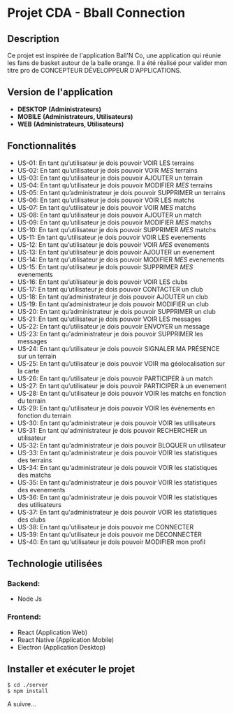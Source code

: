 # Projet CDA - Bball Connection

## Description

Ce projet est inspirée de l'application Ball'N Co, une application qui réunie les fans de basket autour de la balle orange.
Il a été réalisé pour valider mon titre pro de CONCEPTEUR DÉVELOPPEUR D'APPLICATIONS.

## Version de l'application

- **DESKTOP** **(Administrateurs)**
- **MOBILE** **(Administrateurs, Utilisateurs)**
- **WEB** **(Administrateurs, Utilisateurs)**

## Fonctionnalités

- US-01: En tant qu’utilisateur je dois pouvoir VOIR LES terrains
- US-02: En tant qu’utilisateur je dois pouvoir VOIR _MES_ terrains
- US-03: En tant qu’utilisateur je dois pouvoir AJOUTER un terrain
- US-04: En tant qu’utilisateur je dois pouvoir MODIFIER _MES_ terrains
- US-05: En tant qu’administrateur je dois pouvoir SUPPRIMER un terrains
- US-06: En tant qu’utilisateur je dois pouvoir VOIR LES matchs
- US-07: En tant qu’utilisateur je dois pouvoir VOIR _MES_ matchs
- US-08: En tant qu’utilisateur je dois pouvoir AJOUTER un match
- US-09: En tant qu’utilisateur je dois pouvoir MODIFIER _MES_ matchs
- US-10: En tant qu’utilisateur je dois pouvoir SUPPRIMER _MES_ matchs
- US-11: En tant qu’utilisateur je dois pouvoir VOIR LES evenements
- US-12: En tant qu’utilisateur je dois pouvoir VOIR _MES_ evenements
- US-13: En tant qu’utilisateur je dois pouvoir AJOUTER un evenement
- US-14: En tant qu’utilisateur je dois pouvoir MODIFIER _MES_ evenements
- US-15: En tant qu’utilisateur je dois pouvoir SUPPRIMER _MES_ evenements
- US-16: En tant qu’utilisateur je dois pouvoir VOIR LES clubs
- US-17: En tant qu’utilisateur je dois pouvoir CONTACTER un club
- US-18: En tant qu’administrateur je dois pouvoir AJOUTER un club
- US-19: En tant qu’administrateur je dois pouvoir MODIFIER un club
- US-20: En tant qu’administrateur je dois pouvoir SUPPRIMER un club
- US-21: En tant qu’utilisateur je dois pouvoir VOIR LES messages
- US-22: En tant qu’utilisateur je dois pouvoir ENVOYER un message
- US-23: En tant qu'administrateur je dois pouvoir SUPPRIMER les messages
- US-24: En tant qu’utilisateur je dois pouvoir SIGNALER MA PRÉSENCE sur un terrain
- US-25: En tant qu’utilisateur je dois pouvoir VOIR ma géolocalisation sur la carte
- US-26: En tant qu’utilisateur je dois pouvoir PARTICIPER à un match
- US-27: En tant qu’utilisateur je dois pouvoir PARTICIPER à un evenement
- US-28: En tant qu'utilisateur je dois pouvoir VOIR les matchs en fonction du terrain
- US-29: En tant qu'utilisateur je dois pouvoir VOIR les événements en fonction du terrain
- US-30: En tant qu'administrateur je dois pouvoir VOIR les utilisateurs
- US-31: En tant qu'administrateur je dois pouvoir RECHERCHER un utilisateur
- US-32: En tant qu'administrateur je dois pouvoir BLOQUER un utilisateur
- US-33: En tant qu'administrateur je dois pouvoir VOIR les statistiques des terrains
- US-34: En tant qu'administrateur je dois pouvoir VOIR les statistiques des matchs
- US-35: En tant qu'administrateur je dois pouvoir VOIR les statistiques des evenements
- US-36: En tant qu'administrateur je dois pouvoir VOIR les statistiques des utilisateurs
- US-37: En tant qu'administrateur je dois pouvoir VOIR les statistiques des clubs
- US-38: En tant qu'utilisateur je dois pouvoir me CONNECTER
- US-39: En tant qu'utilisateur je dois pouvoir me DECONNECTER
- US-40: En tant qu'utilisateur je dois pouvoir MODIFIER mon profil

## Technologie utilisées

### **Backend:**

- Node Js

### **Frontend:**

- React (Application Web)
- React Native (Application Mobile)
- Electron (Application Desktop)

## Installer et exécuter le projet

    $ cd ./server
    $ npm install

A suivre...
